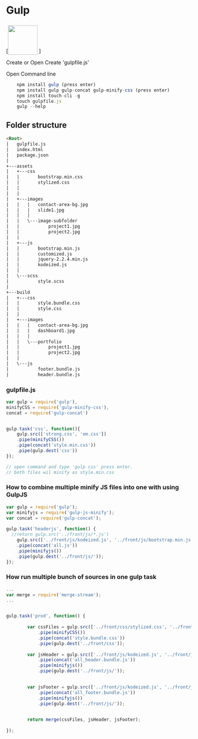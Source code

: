# Gulp

[<span class="font-size: 20px;"><img src="https://i.imgur.com/yFeBvMO.png" style="position: relative; top: 5px;" height="80" /> </span>]


Create or Open <project folder>
Create 'gulpfile.js'

Open Command line

```javascript
	npm install gulp (press enter)
	npm install gulp gulp-concat gulp-minify-css (press enter)
	npm install touch-cli -g
	touch gulpfile.js
	gulp --help
```



## Folder structure 
```html
<Root>
|   gulpfile.js
|   index.html
|   package.json
|   
+---assets
|   +---css
|   |       bootstrap.min.css
|   |       stylized.css
|   |       
|   |       
|   +---images
|   |   |   contact-area-bg.jpg
|   |   |   slide1.jpg
|   |   |   
|   |   \---image-subfolder
|   |           project1.jpg
|   |           project2.jpg
|   |           
|   +---js
|   |       bootstrap.min.js
|   |       customized.js
|   |       jquery-2.2.4.min.js
|   |       kodeized.js
|   |       
|   \---scss
|           style.scss
|           
+---build
|   +---css
|   |       style.bundle.css
|   |       style.css
|   |       
|   +---images
|   |   |   contact-area-bg.jpg
|   |   |   dashboard1.jpg
|   |   |   
|   |   \---portfolio
|   |           project1.jpg
|   |           project2.jpg
|   |           
|   \---js
|           footer.bundle.js
|           header.bundle.js

```	



### gulpfile.js
```javascript
var gulp = require('gulp'),
minifyCSS = require('gulp-minify-css'),
concat = require('gulp-concat')


gulp.task('css', function(){
	gulp.src(['strong.css', 'em.css'])
    .pipe(minifyCSS())
    .pipe(concat('style.min.css'))
    .pipe(gulp.dest('css'))
});

// open command and type 'gulp css' press enter.
// both files wil minify as style.min.css 

```


### How to combine multiple minify JS files into one with using GulpJS

```javascript
var gulp = require('gulp');
var minifyjs = require('gulp-js-minify');
var concat = require('gulp-concat');
 
gulp.task('headerjs', function() {
  //return gulp.src('../front/js/*.js')
	gulp.src(['../front/js/kodeized.js', '../front/js/bootstrap.min.js'])
    .pipe(concat('all.js'))
	.pipe(minifyjs())
    .pipe(gulp.dest('../front/js/'));
});
```



### How run multiple bunch of sources in one gulp task
```javascript
...
var merge = require('merge-stream');
...


gulp.task('prod', function() {
	
		var cssFiles = gulp.src(['../front/css/stylized.css', '../front/colorized.css'])
			.pipe(minifyCSS())
			.pipe(concat('style.bundle.css'))
			.pipe(gulp.dest('../front/css'));
	
		var jsHeader = gulp.src(['../front/js/kodeized.js', '../front/js/bootstrap.min.js'])
			.pipe(concat('all_header.bundle.js'))
			.pipe(minifyjs())
			.pipe(gulp.dest('../front/js/'));
		

		var jsFooter = gulp.src(['../front/js/kodeized.js', '../front/js/bootstrap.min.js'])
			.pipe(concat('all_footer.bundle.js'))
			.pipe(minifyjs())
			.pipe(gulp.dest('../front/js/'));
		

		return merge(cssFiles, jsHeader, jsFooter);
  
});
```